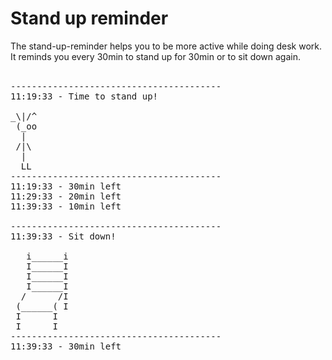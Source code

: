 # Stand up reminder
The stand-up-reminder helps you to be more active while doing desk work. <br>
It reminds you every 30min to stand up for 30min or to sit down again. <br>
<br>
<pre>
----------------------------------------
11:19:33 - Time to stand up!

_\|/^
 (_oo
  |
 /|\
  |
  LL
----------------------------------------
11:19:33 - 30min left
11:29:33 - 20min left
11:39:33 - 10min left

----------------------------------------
11:39:33 - Sit down!

   i______i
   I______I
   I______I
   I______I
  /      /I
 (______( I
 I      I
 I      I
----------------------------------------
11:39:33 - 30min left
</pre>

